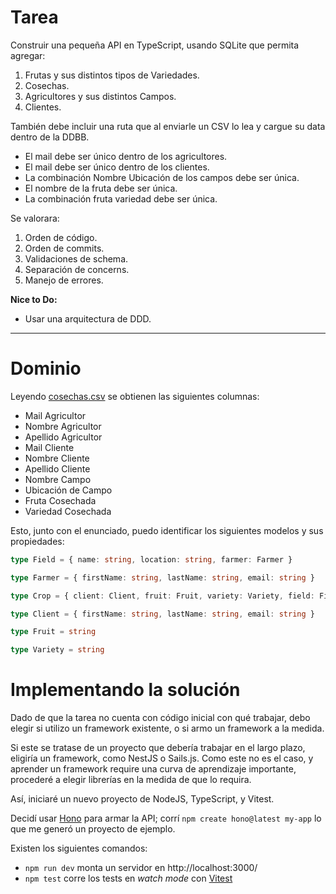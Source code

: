 # Tarea
Construir una pequeña API en TypeScript, usando SQLite que permita agregar:

1. Frutas y sus distintos tipos de Variedades.
2. Cosechas.
3. Agricultores y sus distintos Campos.
4. Clientes.

También debe incluir una ruta que al enviarle un CSV lo lea y cargue su data dentro de la DDBB.

- El mail debe ser único dentro de los agricultores.
- El mail debe ser único dentro de los clientes.
- La combinación Nombre Ubicación de los campos debe ser única.
- El nombre de la fruta debe ser única.
- La combinación fruta variedad debe ser única.

Se valorara:

1. Orden de código.
2. Orden de commits.
3. Validaciones de schema.
4. Separación de concerns.
5. Manejo de errores.

**Nice to Do:**
- Usar una arquitectura de DDD.

---

# Dominio
Leyendo [cosechas.csv](./cosechas.csv) se obtienen las siguientes columnas:

- Mail Agricultor
- Nombre Agricultor
- Apellido Agricultor
- Mail Cliente
- Nombre Cliente
- Apellido Cliente
- Nombre Campo
- Ubicación de Campo
- Fruta Cosechada
- Variedad Cosechada

Esto, junto con el enunciado, puedo identificar los siguientes modelos y sus propiedades:

```typescript
type Field = { name: string, location: string, farmer: Farmer }

type Farmer = { firstName: string, lastName: string, email: string }

type Crop = { client: Client, fruit: Fruit, variety: Variety, field: Field }

type Client = { firstName: string, lastName: string, email: string }

type Fruit = string

type Variety = string
```


# Implementando la solución

Dado de que la tarea no cuenta con código inicial con qué trabajar, debo elegir si utilizo un framework existente, o si armo un framework a la medida.

Si este se tratase de un proyecto que debería trabajar en el largo plazo, eligiría un framework, como NestJS o Sails.js. Como este no es el caso, y aprender un framework require una curva de aprendizaje importante, procederé a elegir librerías en la medida de que lo requira.

Así, iniciaré un nuevo proyecto de NodeJS, TypeScript, y Vitest.

Decidí usar [Hono](https://hono.dev/) para armar la API; corrí `npm create hono@latest my-app` lo que me generó un proyecto de ejemplo.

Existen los siguientes comandos:
- `npm run dev` monta un servidor en http://localhost:3000/
- `npm test` corre los tests en _watch mode_ con [Vitest](https://vitest.dev/)
